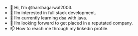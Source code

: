 - 👋 Hi, I’m @harshagarwal2003.
- 👀 I’m interested in full stack development.
- 🌱 I’m currently learning dsa with java.
- 💞️ I’m looking forward to get placed in a reputated company.
- 📫 How to reach me through my linkedin profile.

<!---
harshagarwal2003/harshagarwal2003 is a ✨ special ✨ repository because its `README.md` (this file) appears on your GitHub profile.
You can click the Preview link to take a look at your changes.
--->
